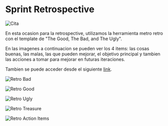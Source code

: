 # Sprint Retrospective

![Cita](img/retro/2024-05-18-review-retro.PNG)

En esta ocasion para la retrospective, utilizamos la herramienta metro retro con el template de "The Good, The Bad, and The Ugly".

En las imagenes a continuacion se pueden ver los 4 items: las cosas buenas, las malas, las que pueden mejorar, el objetivo principal y tambien las acciones a tomar para mejorar en futuras iteraciones.

Tambien se puede acceder desde el siguiente [link](https://metroretro.io/BO0KOK1LZZW7).

![Retro Bad](img/retro/retro-bad.png) 

![Retro Good](img/retro/retro-good.png) 

![Retro Ugly](img/retro/retro-ugly.png) 

![Retro Treasure](img/retro/retro-treasure.png) 

![Retro Action Items](img/retro/retro-action-items.png) 

